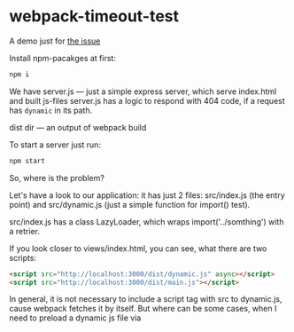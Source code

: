 # webpack-timeout-test

A demo just for [the issue](https://github.com/webpack/webpack/issues/14874)

Install npm-pacakges at first:

```bash
npm i
```

We have server.js — just a simple express server, which serve index.html and built js-files
server.js has a logic to respond with 404 code, if a request has `dynamic` in its path.

dist dir — an output of webpack build

To start a server just run:

```bash
npm start
```

So, where is the problem?

Let's have a look to our application: it has just 2 files: src/index.js (the entry point) and src/dynamic.js (just a simple function for import() test).

src/index.js has a class LazyLoader, which wraps import('../somthing') with a retrier.

If you look closer to views/index.html, you can see, what there are two scripts:

```html
<script src="http://localhost:3000/dist/dynamic.js" async></script>
<script src="http://localhost:3000/dist/main.js"></script>
```

In general, it is not necessary to include a script tag with src to dynamic.js, cause webpack fetches it by itself. But where can be some cases, when I need to preload a dynamic js file via <script async>. For example, this is a recommended way to preload js-files in [React 18](https://github.com/reactwg/react-18/discussions/114). So, in that case, when the dynamic js is preloaded, and where is a error during its loading, webpack waits as many seconds, as it was set in webpack.config.js/chunkLoadTimeout
And retry starts only after that timeout.

Everything works perfect without preload (just try to remove async script and restart the server). Retry starts after 2 seconds. But it breaks with preload via async script. In that case, retry starts after 7 seconds (chunkLoadTimeout + 2 seconds).
